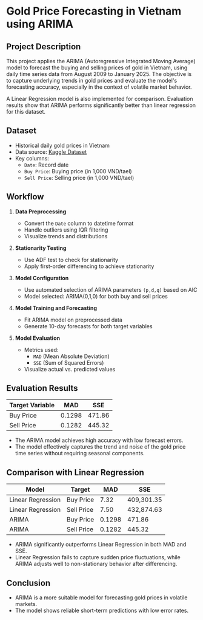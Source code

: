 # Gold Price Forecasting in Vietnam using ARIMA

## Project Description

This project applies the ARIMA (Autoregressive Integrated Moving Average) model to forecast the buying and selling prices of gold in Vietnam, using daily time series data from August 2009 to January 2025. The objective is to capture underlying trends in gold prices and evaluate the model's forecasting accuracy, especially in the context of volatile market behavior.

A Linear Regression model is also implemented for comparison. Evaluation results show that ARIMA performs significantly better than linear regression for this dataset.

## Dataset

- Historical daily gold prices in Vietnam
- Data source: [Kaggle Dataset](https://www.kaggle.com/datasets/hoangnam729/gi-vng-ti-vit-nam-01082009-31122024)
- Key columns:
  - `Date`: Record date
  - `Buy Price`: Buying price (in 1,000 VND/tael)
  - `Sell Price`: Selling price (in 1,000 VND/tael)

## Workflow

1. **Data Preprocessing**
   - Convert the `Date` column to datetime format
   - Handle outliers using IQR filtering
   - Visualize trends and distributions

2. **Stationarity Testing**
   - Use ADF test to check for stationarity
   - Apply first-order differencing to achieve stationarity

3. **Model Configuration**
   - Use automated selection of ARIMA parameters `(p,d,q)` based on AIC
   - Model selected: ARIMA(0,1,0) for both buy and sell prices

4. **Model Training and Forecasting**
   - Fit ARIMA model on preprocessed data
   - Generate 10-day forecasts for both target variables

5. **Model Evaluation**
   - Metrics used:
     - `MAD` (Mean Absolute Deviation)
     - `SSE` (Sum of Squared Errors)
   - Visualize actual vs. predicted values

## Evaluation Results

| Target Variable | MAD   | SSE       |
|------------------|--------|------------|
| Buy Price        | 0.1298 | 471.86     |
| Sell Price       | 0.1282 | 445.32     |

- The ARIMA model achieves high accuracy with low forecast errors.
- The model effectively captures the trend and noise of the gold price time series without requiring seasonal components.

## Comparison with Linear Regression

| Model           | Target     | MAD   | SSE        |
|------------------|------------|--------|------------|
| Linear Regression| Buy Price  | 7.32  | 409,301.35 |
| Linear Regression| Sell Price | 7.50  | 432,874.63 |
| ARIMA            | Buy Price  | 0.1298| 471.86      |
| ARIMA            | Sell Price | 0.1282| 445.32      |

- ARIMA significantly outperforms Linear Regression in both MAD and SSE.
- Linear Regression fails to capture sudden price fluctuations, while ARIMA adjusts well to non-stationary behavior after differencing.

## Conclusion
- ARIMA is a more suitable model for forecasting gold prices in volatile markets.
- The model shows reliable short-term predictions with low error rates.